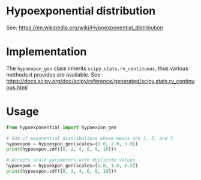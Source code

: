 # Hypoexponential distribution
See: https://en.wikipedia.org/wiki/Hypoexponential_distribution

# Implementation
The `hypoexpon_gen` class inherits `scipy.stats.rv_continuous`, thus various methods it provides are available.
See: https://docs.scipy.org/doc/scipy/reference/generated/scipy.stats.rv_continuous.html

# Usage
```python
from hypoexponential import hypoexpon_gen

# Sum of exponential distributions whose means are 1, 2, and 3
hypoexpon = hypoexpon_gen(scales=[1.0, 2.0, 3.0])
print(hypoexpon.cdf([0, 2, 4, 6, 8, 10]))

# Accepts scale parameters with duplicate values
hypoexpon = hypoexpon_gen(scales=[1.0, 1.0, 0.5])
print(hypoexpon.cdf([0, 2, 4, 6, 8, 10]))
```
